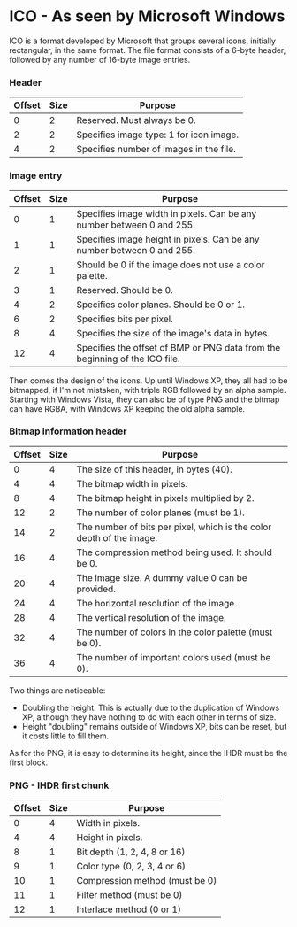# ICO - As seen by Microsoft Windows

ICO is a format developed by Microsoft that groups several icons, initially rectangular, 
in the same format. The file format consists of a 6-byte header, followed by any number 
of 16-byte image entries.
### Header
| Offset | Size | Purpose |
| ------ | ---- | ------- |
| 0 | 2 | Reserved. Must always be 0. |
| 2 | 2 | Specifies image type: 1 for icon image. |
| 4 | 2 | Specifies number of images in the file. |
### Image entry
| Offset | Size | Purpose |
| ------ | ---- | ------- |
| 0 | 1 | Specifies image width in pixels. Can be any number between 0 and 255. |
| 1 | 1 | Specifies image height in pixels. Can be any number between 0 and 255. |
| 2 | 1 | Should be 0 if the image does not use a color palette. |
| 3 | 1 | Reserved. Should be 0. |
| 4 | 2 | Specifies color planes. Should be 0 or 1. |
| 6 | 2 | Specifies bits per pixel. |
| 8 | 4 | Specifies the size of the image's data in bytes. |
| 12 | 4 | Specifies the offset of BMP or PNG data from the beginning of the ICO file. |

Then comes the design of the icons. Up until Windows XP, they all had to be bitmapped, 
if I'm not mistaken, with triple RGB followed by an alpha sample. Starting with Windows 
Vista, they can also be of type PNG and the bitmap can have RGBA, with Windows XP 
keeping the old alpha sample.
### Bitmap information header
| Offset | Size | Purpose |
| ------ | ---- | ------- |
| 0 | 4 | The size of this header, in bytes (40). |
| 4 | 4 | The bitmap width in pixels. |
| 8 | 4 | The bitmap height in pixels multiplied by 2. |
| 12 | 2 | The number of color planes (must be 1). |
| 14 | 2 | The number of bits per pixel, which is the color depth of the image. |
| 16 | 4 | The compression method being used.  It should be 0. |
| 20 | 4 | The image size. A dummy value 0 can be provided. |
| 24 | 4 | The horizontal resolution of the image. |
| 28 | 4 | The vertical resolution of the image. |
| 32 | 4 | The number of colors in the color palette (must be 0). |
| 36 | 4 | The number of important colors used (must be 0). |
Two things are noticeable:
- Doubling the height. This is actually due to the duplication of Windows 
XP, although they have nothing to do with each other in terms of size.
- Height "doubling" remains outside of Windows XP, bits can be reset, 
but it costs little to fill them.

As for the PNG, it is easy to determine its height, since the IHDR must be the first block.
### PNG - IHDR first chunk
| Offset | Size | Purpose |
| ------ | ---- | ------- |
| 0 | 4 | Width in pixels. |
| 4 | 4 | Height in pixels. |
| 8 | 1 | Bit depth (1, 2, 4, 8 or 16) |
| 9 | 1 | Color type (0, 2, 3, 4 or 6) |
| 10 | 1 | Compression method (must be 0) |
| 11 | 1 | Filter method (must be 0) |
| 12 | 1 | Interlace method (0 or 1) |
